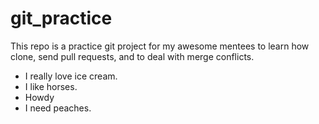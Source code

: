 # git_practice

This repo is a practice git project for my awesome mentees to learn how clone, send pull requests, and to deal with merge conflicts.

- I really love ice cream.
- I like horses.
- Howdy
- I need peaches.

